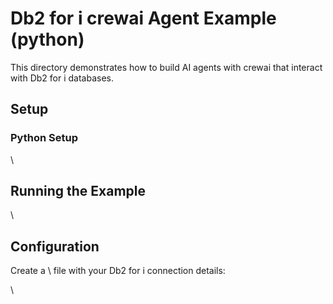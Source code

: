 # Db2 for i crewai Agent Example (python)

This directory demonstrates how to build AI agents with crewai that interact with Db2 for i databases.

## Setup

### Python Setup

\\

## Running the Example

\\

## Configuration

Create a \ file with your Db2 for i connection details:

\\

